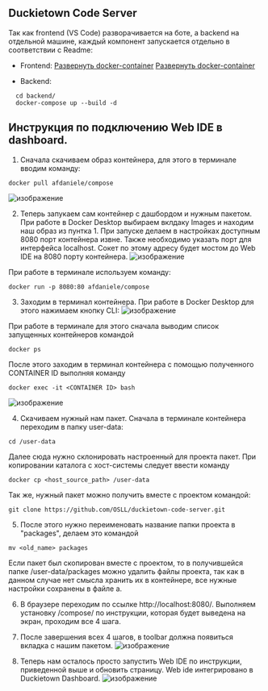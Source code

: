 ## Duckietown Code Server

Так как frontend (VS Code) разворачивается на боте, а backend на отдельной машине, каждый компонент запускается отдельно в соответствии с Readme:

- Frontend: 
 [Развернуть docker-container](https://github.com/OSLL/duckietown-code-server/blob/dev/frontend/README.md) [Развернуть docker-container](https://github.com/OSLL/duckietown-code-server/blob/dev/frontend/README.md)
  
- Backend: 
```
  cd backend/
  docker-compose up --build -d
```

## Инструкция по подключению Web IDE в dashboard.

1. Сначала скачиваем образ контейнера, для этого в терминале вводим команду:
```
docker pull afdaniele/compose
```
![изображение](https://user-images.githubusercontent.com/55065701/171939354-29efcb06-6531-4ed4-996a-b95c7dfe9a94.png)

2. Теперь запукаем сам контейнер с дашбордом и нужным пакетом.
При работе в Docker Desktop выбираем вклдаку Images и находим наш образ из пунтка 1. При запуске делаем в настройках доступным 8080 порт контейнера извне. Также необходимо указать порт для интерфейса localhost. Сокет по этому адресу будет мостом до Web IDE на 8080 порту контейнера. 
![изображение](https://user-images.githubusercontent.com/55065701/171870360-1c1db11f-b424-43e6-b07a-d42fd578ce94.png)

При работе в терминале используем команду:
```
docker run -p 8080:80 afdaniele/compose
```
 
3. Заходим в терминал контейнера. 
При работе в Docker Desktop для этого нажимаем кнопку CLI:
![изображение](https://user-images.githubusercontent.com/55065701/171940811-534ad19c-a7d5-41a0-9185-f581c5f065aa.png)

При работе в терминале для этого сначала выводим список запущенных контейнеров командой
```
docker ps
```
После этого заходим в терминал контейнера с помощью полученного CONTAINER ID выполняя команду
```
docker exec -it <CONTAINER ID> bash
```
![изображение](https://user-images.githubusercontent.com/55065701/171941074-0d355d9b-78bd-4681-b9bc-5da5c6ed64da.png)

4. Скачиваем нужный нам пакет.
Сначала в терминале контейнера переходим в папку user-data:
 ```
cd /user-data
```
Далее сюда нужно склонировать настроенный для проекта пакет. При копировании каталога с хост-системы следует ввести команду
```
docker cp <host_source_path> /user-data
```

Так же, нужный пакет можно получить вместе с проектом командой:
 ```
git clone https://github.com/OSLL/duckietown-code-server.git 
```
5. После этого нужно переименовать название папки проекта в "packages", делаем это командой 
```
mv <old_name> packages
```
Если пакет был скопирован вместе с проектом, то в получившейся папке /user-data/packages можно удалить файлы проекта, так как в данном случае нет смысла хранить их в контейнере, все нужные настройки сохранены в файле a.

6. В браузере переходим по ссылке http://localhost:8080/. Выполняем установку /compose/ по инструкции, которая будет выведена на экран, проходим все 4 шага.
 
7. После завершения всех 4 шагов, в toolbar должна появиться вкладка с нашим пакетом. 
![изображение](https://user-images.githubusercontent.com/55065701/170998722-3e16617e-b1a1-46c6-bf52-c2be68c5773a.png)

8. Теперь нам осталось просто запустить Web IDE по инструкции, приведенной выше и обновить страницу. 
Web ide интегрировано в Duckietown Dashboard.
![изображение](https://user-images.githubusercontent.com/55065701/170999357-b435f122-e5d8-45a5-8fac-c8dd8bcc3ace.png)
